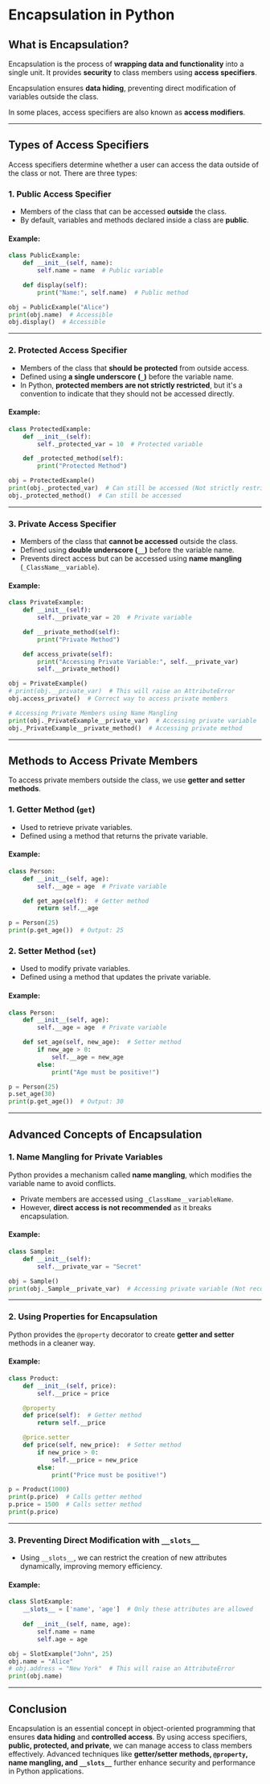 # **Encapsulation in Python**

## **What is Encapsulation?**
Encapsulation is the process of **wrapping data and functionality** into a single unit. It provides **security** to class members using **access specifiers**.

Encapsulation ensures **data hiding**, preventing direct modification of variables outside the class.

In some places, access specifiers are also known as **access modifiers**.

---

## **Types of Access Specifiers**
Access specifiers determine whether a user can access the data outside of the class or not. There are three types:

### **1. Public Access Specifier**
- Members of the class that can be accessed **outside** the class.
- By default, variables and methods declared inside a class are **public**.

#### **Example:**
```python
class PublicExample:
    def __init__(self, name):
        self.name = name  # Public variable

    def display(self):
        print("Name:", self.name)  # Public method

obj = PublicExample("Alice")
print(obj.name)  # Accessible
obj.display()  # Accessible
```

---

### **2. Protected Access Specifier**
- Members of the class that **should be protected** from outside access.
- Defined using **a single underscore (`_`)** before the variable name.
- In Python, **protected members are not strictly restricted**, but it's a convention to indicate that they should not be accessed directly.

#### **Example:**
```python
class ProtectedExample:
    def __init__(self):
        self._protected_var = 10  # Protected variable

    def _protected_method(self):
        print("Protected Method")

obj = ProtectedExample()
print(obj._protected_var)  # Can still be accessed (Not strictly restricted)
obj._protected_method()  # Can still be accessed
```

---

### **3. Private Access Specifier**
- Members of the class that **cannot be accessed** outside the class.
- Defined using **double underscore (`__`)** before the variable name.
- Prevents direct access but can be accessed using **name mangling** (`_ClassName__variable`).

#### **Example:**
```python
class PrivateExample:
    def __init__(self):
        self.__private_var = 20  # Private variable

    def __private_method(self):
        print("Private Method")

    def access_private(self):
        print("Accessing Private Variable:", self.__private_var)
        self.__private_method()

obj = PrivateExample()
# print(obj.__private_var)  # This will raise an AttributeError
obj.access_private()  # Correct way to access private members

# Accessing Private Members using Name Mangling
print(obj._PrivateExample__private_var)  # Accessing private variable
obj._PrivateExample__private_method()  # Accessing private method
```

---

## **Methods to Access Private Members**
To access private members outside the class, we use **getter and setter methods**.

### **1. Getter Method (`get`)**
- Used to retrieve private variables.
- Defined using a method that returns the private variable.

#### **Example:**
```python
class Person:
    def __init__(self, age):
        self.__age = age  # Private variable

    def get_age(self):  # Getter method
        return self.__age

p = Person(25)
print(p.get_age())  # Output: 25
```

### **2. Setter Method (`set`)**
- Used to modify private variables.
- Defined using a method that updates the private variable.

#### **Example:**
```python
class Person:
    def __init__(self, age):
        self.__age = age  # Private variable

    def set_age(self, new_age):  # Setter method
        if new_age > 0:
            self.__age = new_age
        else:
            print("Age must be positive!")

p = Person(25)
p.set_age(30)
print(p.get_age())  # Output: 30
```

---

## **Advanced Concepts of Encapsulation**

### **1. Name Mangling for Private Variables**
Python provides a mechanism called **name mangling**, which modifies the variable name to avoid conflicts.
- Private members are accessed using `_ClassName__variableName`.
- However, **direct access is not recommended** as it breaks encapsulation.

#### **Example:**
```python
class Sample:
    def __init__(self):
        self.__private_var = "Secret"

obj = Sample()
print(obj._Sample__private_var)  # Accessing private variable (Not recommended)
```

---

### **2. Using Properties for Encapsulation**
Python provides the `@property` decorator to create **getter and setter** methods in a cleaner way.

#### **Example:**
```python
class Product:
    def __init__(self, price):
        self.__price = price

    @property
    def price(self):  # Getter method
        return self.__price

    @price.setter
    def price(self, new_price):  # Setter method
        if new_price > 0:
            self.__price = new_price
        else:
            print("Price must be positive!")

p = Product(1000)
print(p.price)  # Calls getter method
p.price = 1500  # Calls setter method
print(p.price)
```

---

### **3. Preventing Direct Modification with `__slots__`**
- Using `__slots__`, we can restrict the creation of new attributes dynamically, improving memory efficiency.

#### **Example:**
```python
class SlotExample:
    __slots__ = ['name', 'age']  # Only these attributes are allowed
    
    def __init__(self, name, age):
        self.name = name
        self.age = age

obj = SlotExample("John", 25)
obj.name = "Alice"
# obj.address = "New York"  # This will raise an AttributeError
print(obj.name)
```

---

## **Conclusion**
Encapsulation is an essential concept in object-oriented programming that ensures **data hiding** and **controlled access**. By using access specifiers, **public, protected, and private**, we can manage access to class members effectively. Advanced techniques like **getter/setter methods, `@property`, name mangling, and `__slots__`** further enhance security and performance in Python applications.

